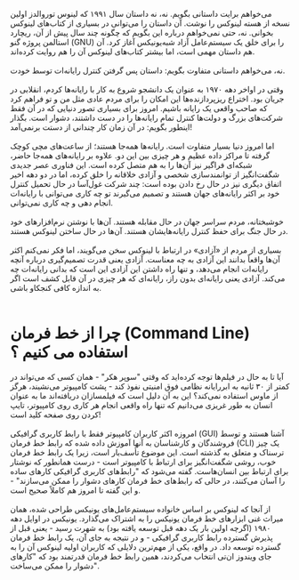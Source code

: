 می‌خواهم برایت داستانی بگویم. نه، نه داستان سال ۱۹۹۱ که لینوس توروالدز اولین نسخه از هسته لینوکس را نوشت. آن داستان را می‌توانی در بسیاری از کتاب‌های لینوکس بخوانی. نه، حتی نمی‌خواهم درباره این بگویم که چگونه چند سال پیش از آن، ریچارد استالمن پروژه گنو (GNU) را برای خلق یک سیستم‌عامل آزاد شبه‌یونیکس آغاز کرد. آن هم داستان مهمی است، اما بیشتر کتاب‌های لینوکس آن را هم روایت کرده‌اند.<br> <br>
نه، می‌خواهم داستانی متفاوت بگویم: داستان پس گرفتن کنترل رایانه‌ات توسط خودت. <br> <br>
وقتی در اواخر دهه ۱۹۷۰ به عنوان یک دانشجو شروع به کار با رایانه‌ها کردم، انقلابی در جریان بود. اختراع ریزپردازنده‌ها این امکان را برای مردم عادی مثل من و تو فراهم کرد که صاحب واقعی یک رایانه باشیم. امروز برای بسیاری تصور دنیایی که در آن فقط شرکت‌های بزرگ و دولت‌ها کنترل تمام رایانه‌ها را در دست داشتند، دشوار است. بگذار اینطور بگویم: در آن زمان کار چندانی از دستت برنمی‌آمد! <br> <br>
اما امروز دنیا بسیار متفاوت است. رایانه‌ها همه‌جا هستند؛ از ساعت‌های مچی کوچک گرفته تا مراکز داده عظیم و هر چیزی بین این دو. علاوه بر رایانه‌های همه‌جا حاضر، شبکه‌ای فراگیر نیز آن‌ها را به هم متصل کرده است. این فناوری عصر جدیدی شگفت‌انگیز از توانمندسازی شخصی و آزادی خلاقانه را خلق کرده، اما در دو دهه اخیر اتفاق دیگری نیز در حال رخ دادن بوده است: چند شرکت غول‌آسا در حال تحمیل کنترل خود بر اکثر رایانه‌های جهان هستند و تصمیم می‌گیرند تو چه کاری می‌توانی با رایانه‌ات انجام دهی و چه کاری نمی‌توانی.<br> <br>
خوشبختانه، مردم سراسر جهان در حال مقابله هستند. آن‌ها با نوشتن نرم‌افزارهای خود در حال جنگ برای حفظ کنترل رایانه‌هایشان هستند. آن‌ها در حال ساختن لینوکس هستند. <br> <br>
بسیاری از مردم از «آزادی» در ارتباط با لینوکس سخن می‌گویند، اما فکر نمی‌کنم اکثر آن‌ها واقعاً بدانند این آزادی به چه معناست. آزادی یعنی قدرت تصمیم‌گیری درباره آنچه رایانه‌ات انجام می‌دهد، و تنها راه داشتن این آزادی این است که بدانی رایانه‌ات چه می‌کند. آزادی یعنی رایانه‌ای بدون راز، رایانه‌ای که هر چیزی در آن قابل کشف است اگر به اندازه کافی کنجکاو باشی. <br> <br>
# چرا از خط فرمان (Command Line) استفاده می کنیم ؟ 
آیا تا به حال در فیلم‌ها توجه کرده‌اید که وقتی "سوپر هکر" - همان کسی که می‌تواند در کمتر از ۳۰ ثانیه به ابررایانه نظامی فوق امنیتی نفوذ کند - پشت کامپیوتر می‌نشیند، هرگز از ماوس استفاده نمی‌کند؟ این به آن دلیل است که فیلمسازان دریافته‌اند ما به عنوان انسان به طور غریزی می‌دانیم که تنها راه واقعی انجام هر کاری روی کامپیوتر، تایپ کردن روی صفحه کلید است! <br> <br>
امروزه اکثر کاربران کامپیوتر فقط با رابط کاربری گرافیکی (GUI) آشنا هستند و توسط فروشندگان و کارشناسان به آنها آموزش داده شده که رابط خط فرمان (CLI) یک چیز ترسناک و متعلق به گذشته است. این موضوع تأسف‌بار است، زیرا یک رابط خط فرمان خوب، روشی شگفت‌انگیز برای ارتباط با کامپیوتر است - درست همانطور که نوشتار برای ارتباط بین انسان‌هاست. گفته می‌شود که "رابط‌های کاربری گرافیکی کارهای ساده را آسان می‌کنند، در حالی که رابط‌های خط فرمان کارهای دشوار را ممکن می‌سازند" - و این گفته تا امروز هم کاملاً صحیح است. <br> <br>
از آنجا که لینوکس بر اساس خانواده سیستم‌عامل‌های یونیکس طراحی شده، همان میراث غنی ابزارهای خط فرمان یونیکس را به اشتراک می‌گذارد. یونیکس در اوایل دهه ۱۹۸۰ (اگرچه اولین بار یک دهه قبل توسعه یافته بود) به شهرت رسید - یعنی قبل از پذیرش گسترده رابط کاربری گرافیکی - و در نتیجه به جای آن، یک رابط خط فرمان گسترده توسعه داد. در واقع، یکی از مهم‌ترین دلایلی که کاربران اولیه لینوکس آن را به جای ویندوز ان‌تی انتخاب می‌کردند، همین رابط خط فرمان قدرتمند بود که "کارهای دشوار را ممکن می‌ساخت".<br> <br>


